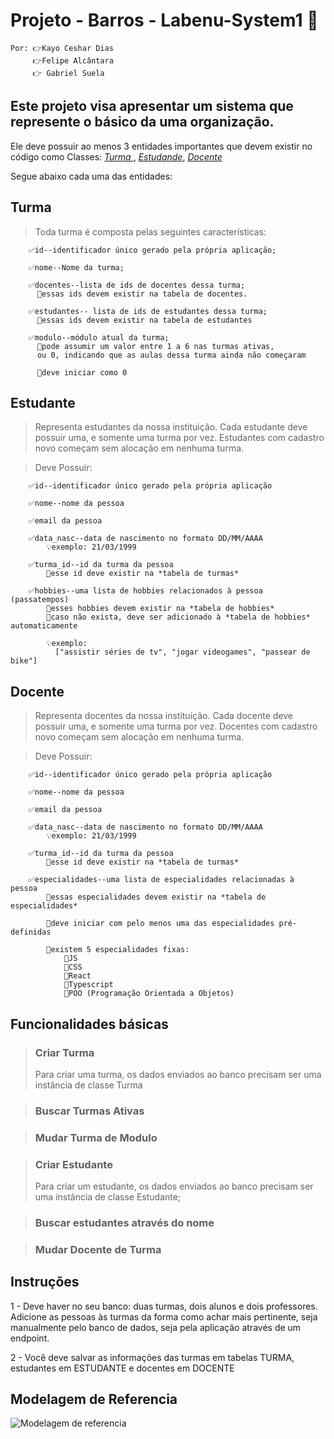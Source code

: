 <h1>Projeto - Barros - Labenu-System1 🏦</h1>

    Por: 👉Kayo Ceshar Dias
         👉Felipe Alcântara
         👉 Gabriel Suela

<h2>Este projeto visa apresentar um sistema que represente o básico da uma organização.</h2>


Ele deve possuir ao menos 3 entidades importantes que devem existir no código como Classes: <a href="https://github.com/future4code/Barros-labenu-system1/edit/master/README.md#turma"> <i> Turma </i> </a>, <a href="https://github.com/future4code/Barros-labenu-system1/edit/master/README.md#estudante"> <i>Estudande</i></a>, <a href="https://github.com/future4code/Barros-labenu-system1/edit/master/README.md#docente"> <i>Docente</i></a>

Segue abaixo cada uma das entidades:

  
  <h2><strong>Turma</strong></h2>
  
  >Toda turma é composta pelas seguintes características:

        ✅id--identificador único gerado pela própria aplicação;

        ✅nome--Nome da turma;

        ✅docentes--lista de ids de docentes dessa turma;
          🔑essas ids devem existir na tabela de docentes.

        ✅estudantes-- lista de ids de estudantes dessa turma;
          🔑essas ids devem existir na tabela de estudantes

        ✅modulo--módulo atual da turma;
          🔑pode assumir um valor entre 1 a 6 nas turmas ativas, 
          ou 0, indicando que as aulas dessa turma ainda não começaram
          
          🔑deve iniciar como 0


<h2><strong>Estudante</strong></h2>

>Representa estudantes da nossa instituição. Cada estudante deve possuir uma, e somente uma turma por vez. Estudantes com cadastro novo começam sem alocação em nenhuma turma.

>Deve Possuir: 

        ✅id--identificador único gerado pela própria aplicação

        ✅nome--nome da pessoa

        ✅email da pessoa

        ✅data_nasc--data de nascimento no formato DD/MM/AAAA
            💡exemplo: 21/03/1999
  
        ✅turma_id--id da turma da pessoa
            🔑esse id deve existir na *tabela de turmas*

        ✅hobbies--uma lista de hobbies relacionados à pessoa (passatempos)
            🔑esses hobbies devem existir na *tabela de hobbies*
            🔑caso não exista, deve ser adicionado à *tabela de hobbies* automaticamente
            
            💡exemplo:
              ["assistir séries de tv", "jogar videogames", "passear de bike"]


<h2><strong>Docente</strong></h2>

>Representa docentes da nossa instituição.  Cada docente deve possuir uma, e somente uma turma por vez. Docentes com cadastro novo começam sem alocação em nenhuma turma.

> Deve Possuir:

        ✅id--identificador único gerado pela própria aplicação

        ✅nome--nome da pessoa

        ✅email da pessoa

        ✅data_nasc--data de nascimento no formato DD/MM/AAAA
            💡exemplo: 21/03/1999
  
        ✅turma_id--id da turma da pessoa
            🔑esse id deve existir na *tabela de turmas*

        ✅especialidades--uma lista de especialidades relacionadas à pessoa
            🔑essas especialidades devem existir na *tabela de especialidades*

            🔑deve iniciar com pelo menos uma das especialidades pré-definidas
         
            🔑existem 5 especialidades fixas:
                📌JS
                📌CSS
                📌React
                📌Typescript
                📌POO (Programação Orientada a Objetos)


<h2><strong>Funcionalidades básicas</strong></h2>

><h3><strong>Criar Turma</strong></h3>
  >Para criar uma turma, os dados enviados ao banco precisam ser uma instância de classe Turma

><h3><strong>Buscar Turmas Ativas</strong></h3>

><h3><strong>Mudar Turma de Modulo</strong></h3>

><h3><strong>Criar Estudante</strong></h3>
  >Para criar um estudante, os dados enviados ao banco precisam ser uma instância de classe Estudante;


><h3><strong>Buscar estudantes através do nome</strong></h3>

><h3><strong>Mudar Docente de Turma</strong></h3>

<h2><strong>Instruções</strong></h2>

  1 - Deve haver no seu banco: duas turmas, dois alunos e dois professores. Adicione as pessoas às turmas da forma como achar mais pertinente, seja manualmente pelo banco de dados, seja pela aplicação através de um endpoint.

  2 - Você deve salvar as informações das turmas em tabelas TURMA, estudantes em ESTUDANTE e docentes em DOCENTE
  
 <h2><strong>Modelagem de Referencia</strong></h2>
 
![Modelagem de referencia](https://user-images.githubusercontent.com/102332717/211152347-dea625bc-b9fd-4584-b967-44b8c4cd6095.png)
